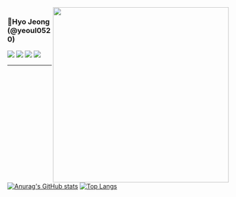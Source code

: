 <td>
      <img align="right" width="400" src="https://github.com/user-attachments/assets/284ab64c-1a61-4e57-a433-1e9d67d73a91" />
    </td>

### 🐳Hyo Jeong (@yeoul0520)

<a href="https://youallone.tistory.com"><img src="https://img.shields.io/badge/youallone-E5511E?style=badge&logo=Tistory&logoColor=white"/></a>
<a href="https://www.instagram.com/n_jj._.ly"><img src="https://img.shields.io/badge/instagram-d62976?style=badge&logo=Instagram&logoColor=white"/></a>
<a href="mailto:dolphinstar021008@gmail.com"><img src="https://img.shields.io/badge/Gmail-d14836?style=badge&logo=Gmail&logoColor=white&link=mailto:dolphinstar021008@gmail.com"/></a>
<a href="https://solved.ac/sally55511"><img src="http://mazassumnida.wtf/api/mini/generate_badge?boj=sally55511&theme=dark"/></a>

---

[![Anurag's GitHub stats](https://github-readme-stats.vercel.app/api?username=yeoul0520&theme=github_dark_dimmed&show_icons=true&count_private=true)](https://github.com/anuraghazra/github-readme-stats)
[![Top Langs](https://github-readme-stats.vercel.app/api/top-langs/?username=yeoul0520&theme=github_dark_dimmed&card_width=350&layout=compact&count_private=true)](https://github.com/anuraghazra/github-readme-stats)

</div>
